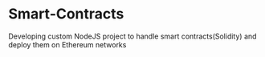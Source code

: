 # Smart-Contracts
Developing custom NodeJS project to handle smart contracts(Solidity) and  deploy them on Ethereum networks
